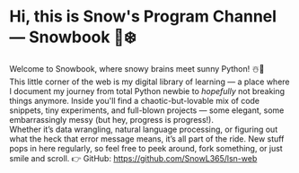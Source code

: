 # Hi, this is Snow's Program Channel — Snowbook 📘❄️

Welcome to Snowbook, where snowy brains meet sunny Python! ☃️🐍  
    This little corner of the web is my digital library of learning — a place where I document my journey from total Python newbie to *hopefully* not breaking things anymore.
    Inside you'll find a chaotic-but-lovable mix of code snippets, tiny experiments, and full-blown projects — some elegant, some embarrassingly messy (but hey, progress is progress!).  
    Whether it’s data wrangling, natural language processing, or figuring out what the heck that error message means, it’s all part of the ride.
    New stuff pops in here regularly, so feel free to peek around, fork something, or just smile and scroll.
    👉 GitHub: https://github.com/SnowL365/lsn-web

```{tableofcontents}
```
